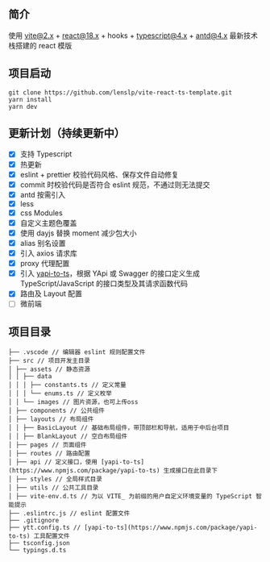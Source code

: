 ## 简介

使用 [vite@2.x](https://cn.vitejs.dev) + [react@18.x](https://reactjs.org/) + hooks + [typescript@4.x](https://www.tslang.cn/) + [antd@4.x](https://ant-design.gitee.io/index-cn) 最新技术栈搭建的 react 模版

## 项目启动

```
git clone https://github.com/lenslp/vite-react-ts-template.git
yarn install
yarn dev
```

## 更新计划（持续更新中）

- [x] 支持 Typescript
- [x] 热更新
- [x] eslint + prettier 校验代码风格、保存文件自动修复
- [x] commit 时校验代码是否符合 eslint 规范，不通过则无法提交
- [x] antd 按需引入
- [x] less
- [x] css Modules
- [x] 自定义主题色覆盖
- [x] 使用 dayjs 替换 moment 减少包大小
- [x] alias 别名设置
- [x] 引入 axios 请求库
- [x] proxy 代理配置
- [x] 引入 [yapi-to-ts](https://www.npmjs.com/package/yapi-to-ts)，根据 YApi 或 Swagger 的接口定义生成 TypeScript/JavaScript 的接口类型及其请求函数代码
- [x] 路由及 Layout 配置
- [ ] 微前端

## 项目目录

```
├── .vscode // 编辑器 eslint 规则配置文件
├── src // 项目开发主目录
│ ├── assets // 静态资源
│ │ ├── data
│ │ │ ├── constants.ts // 定义常量
│ │ │ └── enums.ts // 定义枚举
│ │ └── images // 图片资源，也可上传oss
│ ├── components // 公共组件
│ ├── layouts // 布局组件
│ │ ├── BasicLayout // 基础布局组件，带顶部栏和导航，适用于中后台项目
│ │ ├── BlankLayout // 空白布局组件
│ ├── pages // 页面组件
│ ├── routes // 路由配置
│ ├── api // 定义接口，使用 [yapi-to-ts](https://www.npmjs.com/package/yapi-to-ts) 生成接口在此目录下
│ ├── styles // 全局样式目录
│ ├── utils // 公共工具目录
│ ├── vite-env.d.ts // 为以 VITE_ 为前缀的用户自定义环境变量的 TypeScript 智能提示
├── .eslintrc.js // eslint 配置文件
├── .gitignore
├── ytt.config.ts // [yapi-to-ts](https://www.npmjs.com/package/yapi-to-ts) 工具配置文件
├── tsconfig.json
└── typings.d.ts

```
